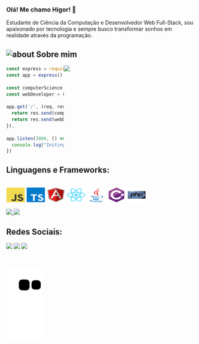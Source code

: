 ### Olá! Me chamo Higor! 👋

Estudante de Ciência da Computação e Desenvolvedor Web Full-Stack, sou apaixonado por tecnologia e sempre busco transformar sonhos em realidade através da programação. 

## <img width="45" alt="about" src="https://raw.github.com/elizarov/elizarov/master/about.png"> Sobre mim

<img align="right" width="350" src="https://i.pinimg.com/originals/e8/f4/53/e8f453469a3ec97ecd354df465d73913.gif"/>

```javascript
const express = require('express')
const app = express()

const computerScience = {name:"Higor Santos", graduation:"Computer Science"}
const webDeveloper = {name:"Higor Santos", stack:"Full-Stack Web Developer"}

app.get('/', (req, res) =>{
  return res.send(computerScience)
  return res.send(webDeveloper)
}),

app.listen(3000, () =>{
  console.log("Initing code...")
})
```

## **Linguagens e Frameworks:**  

<div style="display: inline_block"><br>
  <img src="https://github.com/HigorStos/HigorStos/blob/main/GitHubAuxiliaryFiles/javascript-original.svg" width="50" height="40" align="center"/>
  <img src="https://github.com/HigorStos/HigorStos/blob/main/GitHubAuxiliaryFiles/typescript-original.svg" width="50" height="40" align="center"/>
  <img src="https://github.com/HigorStos/HigorStos/blob/main/GitHubAuxiliaryFiles/angularjs-original.svg" width="50" height="40" align="center"/>
  <img src="https://github.com/HigorStos/HigorStos/blob/main/GitHubAuxiliaryFiles/react-original.svg" width="50" height="40" align="center"/>
  <img src="https://github.com/HigorStos/HigorStos/blob/main/GitHubAuxiliaryFiles/java-original.svg" width="50" height="40" align="center"/>
  <img src="https://github.com/HigorStos/HigorStos/blob/main/GitHubAuxiliaryFiles/csharp-original.svg" width="50" height="40" align="center"/>
  <img src="https://github.com/HigorStos/HigorStos/blob/main/GitHubAuxiliaryFiles/php-original.svg" width="50" height="40" align="center"/>

</div><br>

<a href="https://github.com/HigorStos">
  <img height='165em' src="https://github-readme-stats.vercel.app/api?username=HigorStos&show_icons=true&theme=dracula">
  <img height='165em' src="https://github-readme-stats.vercel.app/api/top-langs/?username=HigorStos&layout=compact&langs_count=16&theme=dracula">
</a>

## **Redes Sociais:**

<p align="left">
  <a target="_blank" href="https://www.linkedin.com/in/higorstos/" alt="Linkedin">
  <img src="https://img.shields.io/badge/-LinkedIn-%230077B5?style=for-the-badge&logo=linkedin&logoColor=white" target="_blank"></a> 

  <a target="_blank" href="https://www.instagram.com/higorkz7/" alt="Instagram">
  <img src="https://img.shields.io/badge/-Instagram-%23E4405F?style=for-the-badge&logo=instagram&logoColor=white" target="_blank"></a>
 
   <a target="_blank" href="mailto:higor.stos@outlook.com" alt="Microsoft Outlook">
  <img src="https://img.shields.io/badge/Microsoft_Outlook-0078D4?style=for-the-badge&logo=microsoft-outlook&logoColor=white"</a>
</p>
<br>

![Snake animation](https://github.com/HigorStos/HigorStos/blob/output/github-contribution-grid-snake.svg)

